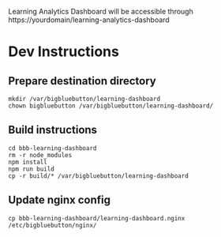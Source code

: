 Learning Analytics Dashboard will be accessible through https://yourdomain/learning-analytics-dashboard

# Dev Instructions

## Prepare destination directory

```
mkdir /var/bigbluebutton/learning-dashboard
chown bigbluebutton /var/bigbluebutton/learning-dashboard/
```

## Build instructions

```
cd bbb-learning-dashboard
rm -r node_modules
npm install
npm run build
cp -r build/* /var/bigbluebutton/learning-dashboard
```

## Update nginx config

```
cp bbb-learning-dashboard/learning-dashboard.nginx /etc/bigbluebutton/nginx/
```
